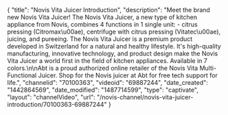 {
    "title": "Novis Vita Juicer Introduction",
    "description": "Meet the brand new Novis Vita Juicer! The Novis Vita Juicer, a new type of kitchen appliance from Novis, combines 4 functions in 1 single unit: - citrus pressing (Citromax\u00ae), centrifuge with citrus pressing (Vitatec\u00ae), juicing, and pureeing. The Novis Vita Juicer is a premium product developed in Switzerland for a natural and healthy lifestyle. It's high-quality manufacturing, innovative technology, and product design make the Novis Vita Juicer a world first in the field of kitchen appliances. Available in 7 colors.\n\nAbt is a proud authorized online retailer of the Novis Vita Multi-Functional Juicer. Shop for the Novis juicer at Abt for free tech support for life.",
    "channelid": "70100363",
    "videoid": "69887244",
    "date_created": "1442864569",
    "date_modified": "1487714599",
    "type": "captivate",
    "layout": "channelVideo",
    "url": "\/novis-channel\/novis-vita-juicer-introduction\/70100363-69887244"
}